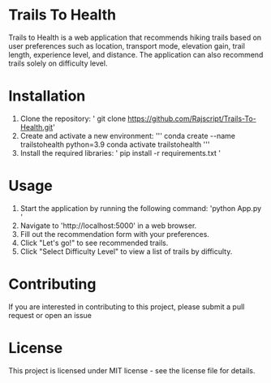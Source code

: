 # Trails To Health
Trails to Health is a web application that recommends hiking trails based on user preferences such as location, transport mode, elevation gain, trail length, experience level, and distance. The application can also recommend trails solely on difficulty level.

# Installation
1. Clone the repository: ' git clone https://github.com/Rajscript/Trails-To-Health.git'
2. Create and activate a new environment: ''' conda create --name trailstohealth python=3.9
conda activate trailstohealth '''
3. Install the required libraries: ' pip install -r requirements.txt '

# Usage
1. Start the application by running the following command: 'python App.py '
2. Navigate to 'http://localhost:5000' in a web browser.
3. Fill out the recommendation form with your preferences.
4. Click "Let's go!" to see recommended trails.
5. Click "Select Difficulty Level" to view a list of trails by difficulty.

# Contributing
If you are interested in contributing to this project, please submit a pull request or open an issue

# License
This project is licensed under MIT license - see the license file for details.


